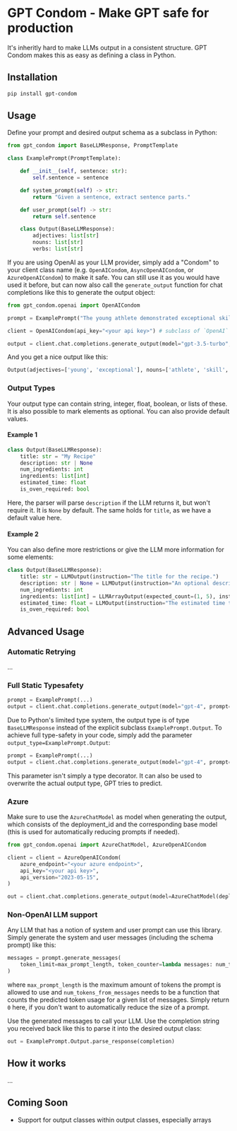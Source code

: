 # GPT Condom - Make GPT safe for production

It's inheritly hard to make LLMs output in a consistent structure. GPT Condom makes this as easy as defining a class in Python. 


## Installation

```bash
pip install gpt-condom
```

## Usage

Define your prompt and desired output schema as a subclass in Python:

```python
from gpt_condom import BaseLLMResponse, PromptTemplate

class ExamplePrompt(PromptTemplate):

    def __init__(self, sentence: str):
        self.sentence = sentence

    def system_prompt(self) -> str:
        return "Given a sentence, extract sentence parts."

    def user_prompt(self) -> str:
        return self.sentence

    class Output(BaseLLMResponse):
        adjectives: list[str]
        nouns: list[str]
        verbs: list[str]
```

If you are using OpenAI as your LLM provider, simply add a "Condom" to your client class name (e.g. `OpenAICondom`, `AsyncOpenAICondom`, or `AzureOpenAICondom`) to make it safe. You can still use it as you would have used it before, but can now also call the `generate_output` function for chat completions like this to generate the output object:
```python
from gpt_condom.openai import OpenAICondom

prompt = ExamplePrompt("The young athlete demonstrated exceptional skill and agility on the field.")

client = OpenAICondom(api_key="<your api key>") # subclass of `OpenAI`

output = client.chat.completions.generate_output(model="gpt-3.5-turbo", prompt=prompt, max_output_tokens=1000)
```

And you get a nice output like this:
```python
Output(adjectives=['young', 'exceptional'], nouns=['athlete', 'skill', 'agility', 'field'], verbs=['demonstrated'])
```


### Output Types

Your output type can contain string, integer, float, boolean, or lists of these. It is also possible to mark elements as optional. You can also provide default values.

#### Example 1
```python
class Output(BaseLLMResponse):
    title: str = "My Recipe"
    description: str | None
    num_ingredients: int
    ingredients: list[int]
    estimated_time: float
    is_oven_required: bool
```
Here, the parser will parse `description` if the LLM returns it, but won't require it. It is `None` by default. The same holds for `title`, as we have a default value here.


#### Example 2

You can also define more restrictions or give the LLM more information for some elements:

```python
class Output(BaseLLMResponse):
    title: str = LLMOutput(instruction="The title for the recipe.")
    description: str | None = LLMOutput(instruction="An optional description for the recipe.")
    num_ingredients: int
    ingredients: list[int] = LLMArrayOutput(expected_count=(1, 5), instruction=lambda pos: f"The id of the {pos.ordinal} ingredient") # between 1 and 5 ingredients expected
    estimated_time: float = LLMOutput(instruction="The estimated time to cook")
    is_oven_required: bool
```



## Advanced Usage

### Automatic Retrying

...

### Full Static Typesafety

```python
prompt = ExamplePrompt(...)
output = client.chat.completions.generate_output(model="gpt-4", prompt=prompt, ...)
```
Due to Python's limited type system, the output type is of type `BaseLLMResponse` instead of the explicit subclass `ExamplePrompt.Output`. To achieve full type-safety in your code, simply add the parameter `output_type=ExamplePrompt.Output`:
```python
prompt = ExamplePrompt(...)
output = client.chat.completions.generate_output(model="gpt-4", prompt=prompt, output_type=ExamplePrompt.Output, ...)
```
This parameter isn't simply a type decorator. It can also be used to overwrite the actual output type, GPT tries to predict.


### Azure

Make sure to use the `AzureChatModel` as model when generating the output, which consists of the deployment_id and the corresponding base model (this is used for automatically reducing prompts if needed).
```python
from gpt_condom.openai import AzureChatModel, AzureOpenAICondom

client = client = AzureOpenAICondom(
    azure_endpoint="<your azure endpoint>",
    api_key="<your api key>",
    api_version="2023-05-15",
)

out = client.chat.completions.generate_output(model=AzureChatModel(deployment_id="gpt-35-turbo", base_model="gpt-3.5-turbo"), prompt=prompt, max_output_tokens=1000)
```

### Non-OpenAI LLM support

Any LLM that has a notion of system and user prompt can use this library. Simply generate the system and user messages (including the schema prompt) like this:
```python
messages = prompt.generate_messages(
    token_limit=max_prompt_length, token_counter=lambda messages: num_tokens_from_messages(messages)
)
```
where `max_prompt_length` is the maximum amount of tokens the prompt is allowed to use and `num_tokens_from_messages` needs to be a function that counts the predicted token usage for a given list of messages. Simply return `0` here, if you don't want to automatically reduce the size of a prompt.

Use the generated messages to call your LLM. Use the completion string you received back like this to parse it into the desired output class:
```python
out = ExamplePrompt.Output.parse_response(completion)
```





## How it works

...


## Coming Soon

- Support for output classes within output classes, especially arrays
